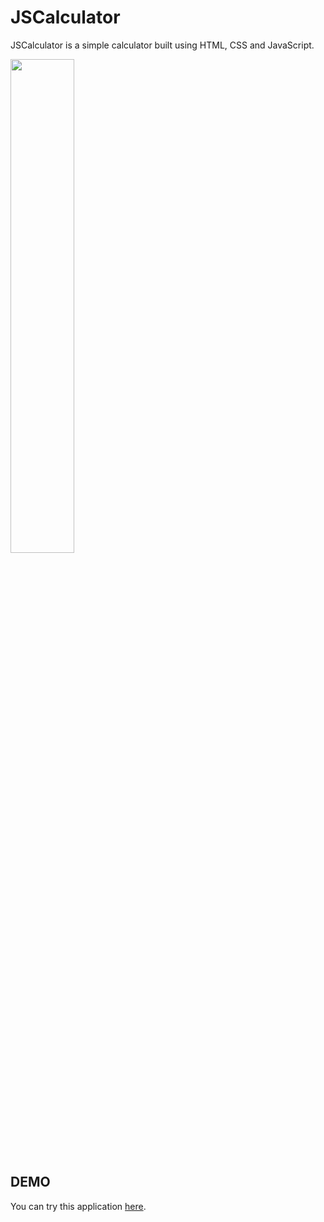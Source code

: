 
# JSCalculator

JSCalculator is a simple calculator built using HTML, CSS and JavaScript.

<p align="left">
<img src="https://user-images.githubusercontent.com/59758146/111577807-bca6fc80-8791-11eb-8f90-c4c32a4882ee.png" width="45%"></img> 
</p>

## DEMO

You can try this application [here](https://patocabo.github.io/).
